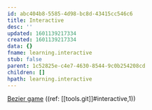 ```yaml
---
id: abc404b8-5585-4d98-bc8d-43415cc546c6
title: Interactive
desc: ''
updated: 1601139217334
created: 1601139217334
data: {}
fname: learning.interactive
stub: false
parent: 1c52825e-c4e7-4630-8544-9c0b254208cd
children: []
hpath: learning.interactive
---
```


[Bezier game](https://bezier.method.ac/)
((ref: [[tools.git]]#interactive,1))
